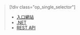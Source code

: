 > [!div class="op_single_selector"]
> * [入口網站](../articles/media-services/media-services-portal-live-passthrough-get-started.md)
> * [.NET](../articles/media-services/media-services-dotnet-live-encode-with-onpremises-encoders.md)
> * [REST API](https://msdn.microsoft.com/library/azure/dn783458.aspx)
> 
> 

<!---HONumber=AcomDC_0921_2016-->